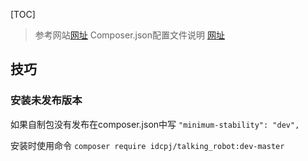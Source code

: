 [TOC]

>参考网站[网址](https://www.greatcl.com/2016/09/02/create-your-first-composer-package/)
>Composer.json配置文件说明 [网址](http://blog.csdn.net/hel12he/article/details/46503875)



## 技巧

### 安装未发布版本
如果自制包没有发布在composer.json中写
`"minimum-stability": "dev",`

安装时使用命令
`composer require idcpj/talking_robot:dev-master`

